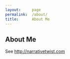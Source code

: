 ```yaml
--- 
layout:     page
permalink:  /about/
title:      About Me
---
```


About Me
--------

See http://narrativetwist.com
